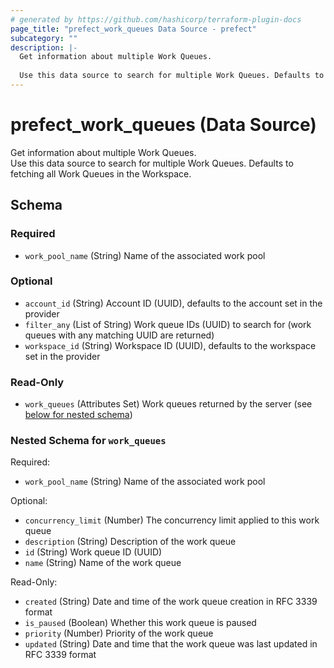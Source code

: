 ```yaml
---
# generated by https://github.com/hashicorp/terraform-plugin-docs
page_title: "prefect_work_queues Data Source - prefect"
subcategory: ""
description: |-
  Get information about multiple Work Queues.
  
  Use this data source to search for multiple Work Queues. Defaults to fetching all Work Queues in the Workspace.
---
```


# prefect_work_queues (Data Source)

Get information about multiple Work Queues.
<br>
Use this data source to search for multiple Work Queues. Defaults to fetching all Work Queues in the Workspace.



<!-- schema generated by tfplugindocs -->
## Schema

### Required

- `work_pool_name` (String) Name of the associated work pool

### Optional

- `account_id` (String) Account ID (UUID), defaults to the account set in the provider
- `filter_any` (List of String) Work queue IDs (UUID) to search for (work queues with any matching UUID are returned)
- `workspace_id` (String) Workspace ID (UUID), defaults to the workspace set in the provider

### Read-Only

- `work_queues` (Attributes Set) Work queues returned by the server (see [below for nested schema](#nestedatt--work_queues))

<a id="nestedatt--work_queues"></a>
### Nested Schema for `work_queues`

Required:

- `work_pool_name` (String) Name of the associated work pool

Optional:

- `concurrency_limit` (Number) The concurrency limit applied to this work queue
- `description` (String) Description of the work queue
- `id` (String) Work queue ID (UUID)
- `name` (String) Name of the work queue

Read-Only:

- `created` (String) Date and time of the work queue creation in RFC 3339 format
- `is_paused` (Boolean) Whether this work queue is paused
- `priority` (Number) Priority of the work queue
- `updated` (String) Date and time that the work queue was last updated in RFC 3339 format
